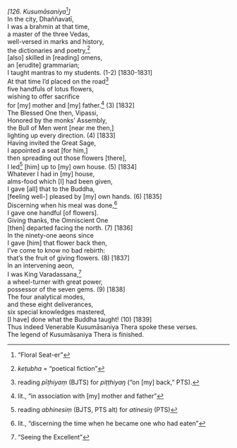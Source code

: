 *\[126. Kusumāsaniya*[^1]*\]*  
In the city, Dhaññavatī,  
I was a brahmin at that time,  
a master of the three Vedas,  
well-versed in marks and history,  
the dictionaries and poetry,[^2]  
\[also\] skilled in \[reading\] omens,  
an \[erudite\] grammarian;  
I taught mantras to my students. (1-2) \[1830-1831\]  
At that time I’d placed on the road[^3]  
five handfuls of lotus flowers,  
wishing to offer sacrifice  
for \[my\] mother and \[my\] father.[^4] (3) \[1832\]  
The Blessed One then, Vipassi,  
Honored by the monks’ Assembly,  
the Bull of Men went \[near me then,\]  
lighting up every direction. (4) \[1833\]  
Having invited the Great Sage,  
I appointed a seat \[for him,\]  
then spreading out those flowers \[there\],  
I led[^5] \[him\] up to \[my\] own house. (5) \[1834\]  
Whatever I had in \[my\] house,  
alms-food which \[I\] had been given,  
I gave \[all\] that to the Buddha,  
\[feeling well-\] pleased by \[my\] own hands. (6) \[1835\]  
Discerning when his meal was done,[^6]  
I gave one handful \[of flowers\].  
Giving thanks, the Omniscient One  
\[then\] departed facing the north. (7) \[1836\]  
In the ninety-one aeons since  
I gave \[him\] that flower back then,  
I’ve come to know no bad rebirth:  
that’s the fruit of giving flowers. (8) \[1837\]  
In an intervening aeon,  
I was King Varadassana,[^7]  
a wheel-turner with great power,  
possessor of the seven gems. (9) \[1838\]  
The four analytical modes,  
and these eight deliverances,  
six special knowledges mastered,  
\[I have\] done what the Buddha taught! (10) \[1839\]  
Thus indeed Venerable Kusumāsaniya Thera spoke these verses.  
The legend of Kusumāsaniya Thera is finished.  
[^1]: “Floral Seat-er”  
[^2]: *keṭubha* = “poetical fiction”  
[^3]: reading *pīṭhiyaṃ* (BJTS) for *piṭṭhiyaŋ* (“on \[my\] back,” PTS).  
[^4]: lit., “in association with \[my\] mother and father”  
[^5]: reading *abhinesiṃ* (BJTS, PTS alt) for *atinesiŋ* (PTS)  
[^6]: lit., “discerning the time when he became one who had eaten”  
[^7]: “Seeing the Excellent”
